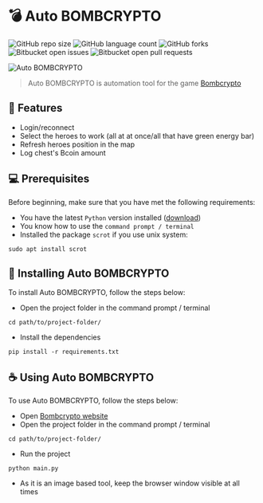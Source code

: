 # 💣 Auto BOMBCRYPTO

![GitHub repo size](https://img.shields.io/github/repo-size/victortp/auto-bombcrypto?style=for-the-badge)
![GitHub language count](https://img.shields.io/github/languages/count/victortp/auto-bombcrypto?style=for-the-badge)
![GitHub forks](https://img.shields.io/github/forks/victortp/auto-bombcrypto?style=for-the-badge)
![Bitbucket open issues](https://img.shields.io/bitbucket/issues/victortp/auto-bombcrypto?style=for-the-badge)
![Bitbucket open pull requests](https://img.shields.io/bitbucket/pr-raw/victortp/auto-bombcrypto?style=for-the-badge)

<img src="https://github.com/victortp/auto-bombcrypto/blob/main/docs/logo.png" alt="Auto BOMBCRYPTO">

> Auto BOMBCRYPTO is automation tool for the game [Bombcrypto](https://app.bombcrypto.io/)

## 💎 Features

- Login/reconnect
- Select the heroes to work (all at at once/all that have green energy bar)
- Refresh heroes position in the map
- Log chest's Bcoin amount

## 💻 Prerequisites

Before beginning, make sure that you have met the following requirements:

- You have the latest `Python` version installed ([download](https://www.python.org/downloads/))
- You know how to use the `command prompt / terminal`
- Installed the package `scrot` if you use unix system:

```
sudo apt install scrot
```

## 🚀 Installing Auto BOMBCRYPTO

To install Auto BOMBCRYPTO, follow the steps below:

- Open the project folder in the command prompt / terminal

```
cd path/to/project-folder/
```

- Install the dependencies

```
pip install -r requirements.txt
```

## ☕ Using Auto BOMBCRYPTO

To use Auto BOMBCRYPTO, follow the steps below:

- Open [Bombcrypto website](https://app.bombcrypto.io/)
- Open the project folder in the command prompt / terminal

```
cd path/to/project-folder/
```

- Run the project

```
python main.py
```

- As it is an image based tool, keep the browser window visible at all times

